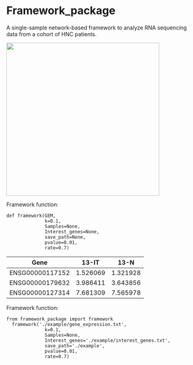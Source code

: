 # Framework_package
A single-sample network-based framework to analyze RNA sequencing data from a cohort of HNC patients.


<img src="https://github.com/user-attachments/assets/f261edb8-91ce-48e3-b2e7-aed5dffc5172" width="400x900">

<p>Framework function:</p>
<pre><code>def framework(GEM, 
              k=0.1, 
              Samples=None, 
              Interest_genes=None,
              save_path=None, 
              pvalue=0.01,                
              rate=0.7)
</code></pre>


| Gene | 13-IT | 13-N |
| ---- | ----- | ---- |
| ENSG00000117152 | 1.526069 | 1.321928 |
| ENSG00000179632 | 3.986411 | 3.643856 |
| ENSG00000127314 | 7.681309 | 7.565978 |

<p>Framework function:</p>
<pre><code>from framework_package import framework
  framework('./example/gene_expression.txt', 
              k=0.1, 
              Samples=None, 
              Interest_genes='./example/interest_genes.txt',
              save_path='./example', 
              pvalue=0.01,                
              rate=0.7)
</code></pre>
